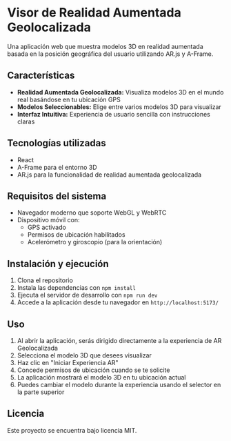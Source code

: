# Visor de Realidad Aumentada Geolocalizada

Una aplicación web que muestra modelos 3D en realidad aumentada basada en la posición geográfica del usuario utilizando AR.js y A-Frame.

## Características

- **Realidad Aumentada Geolocalizada:** Visualiza modelos 3D en el mundo real basándose en tu ubicación GPS
- **Modelos Seleccionables:** Elige entre varios modelos 3D para visualizar
- **Interfaz Intuitiva:** Experiencia de usuario sencilla con instrucciones claras

## Tecnologías utilizadas

- React
- A-Frame para el entorno 3D
- AR.js para la funcionalidad de realidad aumentada geolocalizada

## Requisitos del sistema

- Navegador moderno que soporte WebGL y WebRTC
- Dispositivo móvil con:
  - GPS activado
  - Permisos de ubicación habilitados
  - Acelerómetro y giroscopio (para la orientación)

## Instalación y ejecución

1. Clona el repositorio
2. Instala las dependencias con `npm install`
3. Ejecuta el servidor de desarrollo con `npm run dev`
4. Accede a la aplicación desde tu navegador en `http://localhost:5173/`

## Uso

1. Al abrir la aplicación, serás dirigido directamente a la experiencia de AR Geolocalizada
2. Selecciona el modelo 3D que desees visualizar
3. Haz clic en "Iniciar Experiencia AR"
4. Concede permisos de ubicación cuando se te solicite
5. La aplicación mostrará el modelo 3D en tu ubicación actual
6. Puedes cambiar el modelo durante la experiencia usando el selector en la parte superior

## Licencia

Este proyecto se encuentra bajo licencia MIT.
